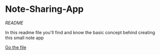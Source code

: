 # Note-Sharing-App

<i>README</i>

<div>
  <p>In this readme file you'll find and know the basic concept behind creating this small note app</p>
  <a href="#readme">Go the file</a>
</div>
